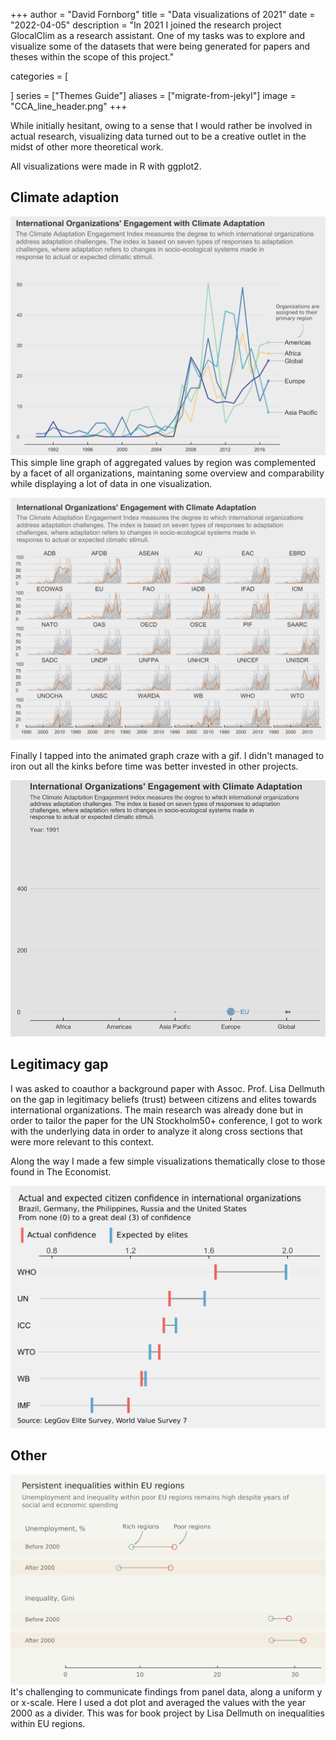 +++
author = "David Fornborg"
title = "Data visualizations of 2021"
date = "2022-04-05"
description = "In 2021 I joined the research project GlocalClim as a research assistant. One of my tasks was to explore and visualize some of the datasets that were being generated for papers and theses within the scope of this project."

categories = [

]
series = ["Themes Guide"]
aliases = ["migrate-from-jekyl"]
image = "CCA_line_header.png"
+++

While initially hesitant, owing to a sense that I would rather be involved in actual research, visualizing data turned out to be a creative outlet in the midst of other more theoretical work. 

All visualizations were made in R with ggplot2.

## Climate adaption 
![](CCA_line.png)
This simple line graph of aggregated values by region was complemented by a facet of all organizations, maintaning some overview and comparability while displaying a lot of data in one visualization.

![](CCA_facet.png)

Finally I tapped into the animated graph craze with a gif. I didn't managed to iron out all the kinks before time was better invested in other projects.

![](CCA_beeswarm_8_sans.gif)

## Legitimacy gap

I was asked to coauthor a background paper with Assoc. Prof. Lisa Dellmuth on the gap in legitimacy beliefs (trust) between citizens and elites towards international organizations. The main research was already done but in order to tailor the paper for the UN Stockholm50+ conference, I got to work with the underlying data in order to analyze it along cross sections that were more relevant to this context. 

Along the way I made a few simple visualizations thematically close to those found in The Economist. 

![](elite_exp_IO_PH.png)


## Other

![](dotplot_unemp_ineq.png)
It's challenging to communicate findings from panel data, along a uniform y or x-scale. Here I used a dot plot and averaged the values with the year 2000 as a divider. This was for book project by Lisa Dellmuth on inequalities within EU regions. 